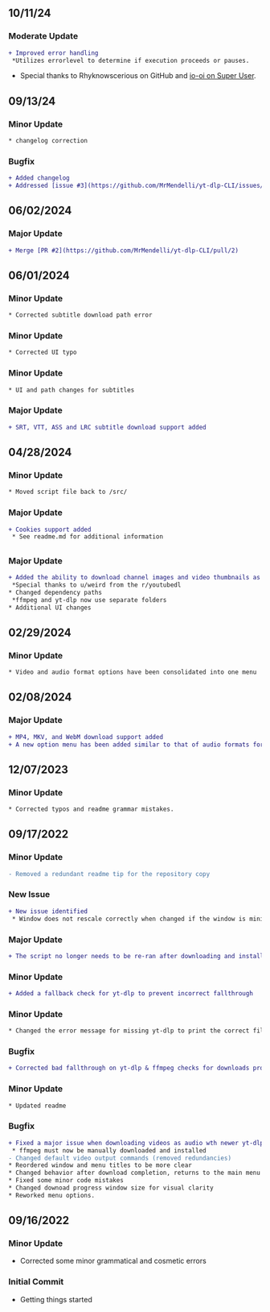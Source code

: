 ## 10/11/24
### Moderate Update
```diff
+ Improved error handling
 *Utilizes errorlevel to determine if execution proceeds or pauses.
```
* Special thanks to Rhyknowscerious on GitHub and [io-oi on Super User](https://superuser.com/a/1857954/689784).

## 09/13/24
### Minor Update
```diff
* changelog correction
```
### Bugfix
```diff
+ Added changelog
+ Addressed [issue #3](https://github.com/MrMendelli/yt-dlp-CLI/issues/3)
```

## 06/02/2024
### Major Update
```diff
+ Merge [PR #2](https://github.com/MrMendelli/yt-dlp-CLI/pull/2)
```

## 06/01/2024
### Minor Update
```diff
* Corrected subtitle download path error
```

### Minor Update
```diff
* Corrected UI typo
```

### Minor Update
```diff
* UI and path changes for subtitles
```

### Major Update
```diff
+ SRT, VTT, ASS and LRC subtitle download support added
```

## 04/28/2024
### Minor Update
```diff
* Moved script file back to /src/
```

### Major Update
```diff
+ Cookies support added
 * See readme.md for additional information
```

## 
### Major Update
```diff
+ Added the ability to download channel images and video thumbnails as image files
 *Special thanks to u/weird from the r/youtubedl
* Changed dependency paths
 *ffmpeg and yt-dlp now use separate folders
* Additional UI changes
```

## 02/29/2024
### Minor Update
```diff
* Video and audio format options have been consolidated into one menu
```

## 02/08/2024
### Major Update
```diff
+ MP4, MKV, and WebM download support added
+ A new option menu has been added similar to that of audio formats for video downloading
```

## 12/07/2023
### Minor Update
```diff
* Corrected typos and readme grammar mistakes.
```

## 09/17/2022
### Minor Update
```diff
- Removed a redundant readme tip for the repository copy
```

### New Issue
```diff
+ New issue identified
 * Window does not rescale correctly when changed if the window is minimized between actions
```

### Major Update
```diff
+ The script no longer needs to be re-ran after downloading and installing dependencies. Checks will fail and repeat until needed files are located.
```

### Minor Update
```diff
+ Added a fallback check for yt-dlp to prevent incorrect fallthrough
```

### Minor Update
```diff
* Changed the error message for missing yt-dlp to print the correct file name.
```

### Bugfix
```diff
+ Corrected bad fallthrough on yt-dlp & ffmpeg checks for downloads prompts.
```

### Minor Update
```diff
* Updated readme
```

### Bugfix
```diff
+ Fixed a major issue when downloading videos as audio wth newer yt-dlp builds
 * ffmpeg must now be manually downloaded and installed
- Changed default video output commands (removed redundancies)
* Reordered window and menu titles to be more clear
* Changed behavior after download completion, returns to the main menu now
* Fixed some minor code mistakes
* Changed downoad progress window size for visual clarity
* Reworked menu options.
```

## 09/16/2022
### Minor Update
* Corrected some minor grammatical and cosmetic errors

### Initial Commit
* Getting things started

